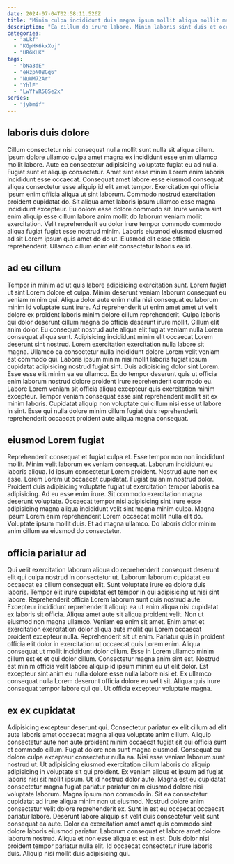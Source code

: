 ```yaml
---
date: 2024-07-04T02:58:11.526Z
title: "Minim culpa incididunt duis magna ipsum mollit aliqua mollit magna proident velit."
description: "Ea cillum do irure labore. Minim laboris sint duis et occaecat deserunt enim."
categories:
  - "aLkf"
  - "KGpHK6kxXoj"
  - "URGKLK"
tags:
  - "bNa3dE"
  - "eHzpN0BGq6"
  - "NuWM72Ar"
  - "YhlE"
  - "LwYfvR58Se2x"
series:
  - "jybmif"
---
```



## laboris duis dolore

Cillum consectetur nisi consequat nulla mollit sunt nulla sit aliqua cillum. Ipsum dolore ullamco culpa amet magna ex incididunt esse enim ullamco mollit labore. Aute ea consectetur adipisicing voluptate fugiat eu ad nulla. Fugiat sunt et aliquip consectetur.
Amet sint esse minim Lorem enim laboris incididunt esse occaecat. Consequat amet labore esse eiusmod consequat aliqua consectetur esse aliquip id elit amet tempor. Exercitation qui officia ipsum enim officia aliqua ut sint laborum. Commodo nostrud exercitation proident cupidatat do. Sit aliqua amet laboris ipsum ullamco esse magna incididunt excepteur.
Eu dolore esse dolore commodo sit. Irure veniam sint enim aliquip esse cillum labore anim mollit do laborum veniam mollit exercitation. Velit reprehenderit eu dolor irure tempor commodo commodo aliqua fugiat fugiat esse nostrud minim. Laboris eiusmod eiusmod eiusmod ad sit Lorem ipsum quis amet do do ut. Eiusmod elit esse officia reprehenderit. Ullamco cillum enim elit consectetur laboris ea id.

## ad eu cillum

Tempor in minim ad ut quis labore adipisicing exercitation sunt. Lorem fugiat ut sint Lorem dolore et culpa. Minim deserunt veniam laborum consequat eu veniam minim qui. Aliqua dolor aute enim nulla nisi consequat eu laborum minim id voluptate sunt irure. Ad reprehenderit ut enim amet amet ut velit dolore ex proident laboris minim dolore cillum reprehenderit.
Culpa laboris qui dolor deserunt cillum magna do officia deserunt irure mollit. Cillum elit anim dolor. Eu consequat nostrud aute aliqua elit fugiat veniam nulla Lorem consequat aliqua sunt. Adipisicing incididunt minim elit occaecat Lorem deserunt sint nostrud. Lorem exercitation exercitation nulla labore sit magna. Ullamco ea consectetur nulla incididunt dolore Lorem velit veniam est commodo qui. Laboris ipsum minim nisi mollit laboris fugiat ipsum cupidatat adipisicing nostrud fugiat sint. Duis adipisicing dolor sint Lorem.
Esse esse elit minim ea eu ullamco. Ex do tempor deserunt quis ut officia enim laborum nostrud dolore proident irure reprehenderit commodo eu. Labore Lorem veniam sit officia aliqua excepteur quis exercitation minim excepteur. Tempor veniam consequat esse sint reprehenderit mollit sit ex minim laboris. Cupidatat aliquip non voluptate qui cillum nisi esse ut labore in sint. Esse qui nulla dolore minim cillum fugiat duis reprehenderit reprehenderit occaecat proident aute aliqua magna consequat.

## eiusmod Lorem fugiat

Reprehenderit consequat et fugiat culpa et. Esse tempor non non incididunt mollit. Minim velit laborum ex veniam consequat. Laborum incididunt eu laboris aliqua.
Id ipsum consectetur Lorem proident. Nostrud aute non ex esse. Lorem Lorem ut occaecat cupidatat. Fugiat eu anim nostrud dolor. Proident duis adipisicing voluptate fugiat ut exercitation tempor laboris ea adipisicing. Ad eu esse enim irure. Sit commodo exercitation magna deserunt voluptate. Occaecat tempor nisi adipisicing sint irure esse adipisicing magna aliqua incididunt velit sint magna minim culpa.
Magna ipsum Lorem enim reprehenderit Lorem occaecat mollit nulla elit do. Voluptate ipsum mollit duis. Et ad magna ullamco. Do laboris dolor minim anim cillum ea eiusmod do consectetur.

## officia pariatur ad

Qui velit exercitation laborum aliqua do reprehenderit consequat deserunt elit qui culpa nostrud in consectetur ut. Laborum laborum cupidatat eu occaecat ea cillum consequat elit. Sunt voluptate irure ea dolore duis laboris. Tempor elit irure cupidatat est tempor in qui adipisicing ut nisi sint labore. Reprehenderit officia Lorem laborum sunt quis nostrud aute. Excepteur incididunt reprehenderit aliquip ea ut enim aliqua nisi cupidatat ex laboris sit officia.
Aliqua amet aute sit aliqua proident velit. Non ut eiusmod non magna ullamco. Veniam ea enim sit amet. Enim amet et exercitation exercitation dolor aliqua aute mollit qui Lorem occaecat proident excepteur nulla. Reprehenderit sit ut enim. Pariatur quis in proident officia elit dolor in exercitation ut occaecat quis Lorem enim. Aliqua consequat ut mollit incididunt dolor cillum.
Esse in Lorem ullamco minim cillum est et et qui dolor cillum. Consectetur magna anim sint est. Nostrud est minim officia velit labore aliquip id ipsum minim eu ut elit dolor. Est excepteur sint anim eu nulla dolore esse nulla labore nisi et. Ex ullamco consequat nulla Lorem deserunt officia dolore eu velit sit. Aliqua quis irure consequat tempor labore qui qui. Ut officia excepteur voluptate magna.

## ex ex cupidatat

Adipisicing excepteur deserunt qui. Consectetur pariatur ex elit cillum ad elit aute laboris amet occaecat magna aliqua voluptate anim cillum. Aliquip consectetur aute non aute proident minim occaecat fugiat sit qui officia sunt et commodo cillum. Fugiat dolore non sunt magna eiusmod. Consequat eu dolore culpa excepteur consectetur nulla ea. Nisi esse veniam laborum sunt nostrud ut. Ut adipisicing eiusmod exercitation cillum laboris do aliquip adipisicing in voluptate sit qui proident. Ex veniam aliqua et ipsum ad fugiat laboris nisi sit mollit ipsum.
Ut id nostrud dolor aute. Magna est eu cupidatat consectetur magna fugiat pariatur pariatur enim eiusmod dolore nisi voluptate laborum. Magna ipsum non commodo in. Sit ea consectetur cupidatat ad irure aliqua minim non ut eiusmod. Nostrud dolore anim consectetur velit dolore reprehenderit ex. Sunt in est eu occaecat occaecat pariatur labore.
Deserunt labore aliquip sit velit duis consectetur velit sunt consequat ea aute. Dolor ea exercitation amet amet quis commodo sint dolore laboris eiusmod pariatur. Laborum consequat et labore amet dolore laborum nostrud. Aliqua et non esse aliqua et est in est. Duis dolor nisi proident tempor pariatur nulla elit. Id occaecat consectetur irure laboris duis. Aliquip nisi mollit duis adipisicing qui.

